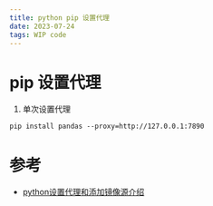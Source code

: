 ```yaml
---
title: python pip 设置代理
date: 2023-07-24  
tags: WIP code
---
```


# pip 设置代理

1. 单次设置代理
```Shell
pip install pandas --proxy=http://127.0.0.1:7890
```


# 参考

 - [python设置代理和添加镜像源介绍](https://www.cnblogs.com/bonheur/p/12306108.html)